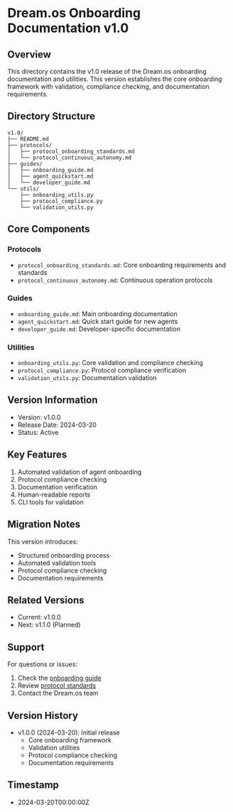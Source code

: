 # Dream.os Onboarding Documentation v1.0

## Overview
This directory contains the v1.0 release of the Dream.os onboarding documentation and utilities. This version establishes the core onboarding framework with validation, compliance checking, and documentation requirements.

## Directory Structure

```
v1.0/
├── README.md
├── protocols/
│   ├── protocol_onboarding_standards.md
│   └── protocol_continuous_autonomy.md
├── guides/
│   ├── onboarding_guide.md
│   ├── agent_quickstart.md
│   └── developer_guide.md
└── utils/
    ├── onboarding_utils.py
    ├── protocol_compliance.py
    └── validation_utils.py
```

## Core Components

### Protocols
- `protocol_onboarding_standards.md`: Core onboarding requirements and standards
- `protocol_continuous_autonomy.md`: Continuous operation protocols

### Guides
- `onboarding_guide.md`: Main onboarding documentation
- `agent_quickstart.md`: Quick start guide for new agents
- `developer_guide.md`: Developer-specific documentation

### Utilities
- `onboarding_utils.py`: Core validation and compliance checking
- `protocol_compliance.py`: Protocol compliance verification
- `validation_utils.py`: Documentation validation

## Version Information
- Version: v1.0.0
- Release Date: 2024-03-20
- Status: Active

## Key Features
1. Automated validation of agent onboarding
2. Protocol compliance checking
3. Documentation verification
4. Human-readable reports
5. CLI tools for validation

## Migration Notes
This version introduces:
- Structured onboarding process
- Automated validation tools
- Protocol compliance checking
- Documentation requirements

## Related Versions
- Current: v1.0.0
- Next: v1.1.0 (Planned)

## Support
For questions or issues:
1. Check the [onboarding guide](guides/onboarding_guide.md)
2. Review [protocol standards](protocols/protocol_onboarding_standards.md)
3. Contact the Dream.os team

## Version History
- v1.0.0 (2024-03-20): Initial release
  - Core onboarding framework
  - Validation utilities
  - Protocol compliance checking
  - Documentation requirements

## Timestamp
- 2024-03-20T00:00:00Z 